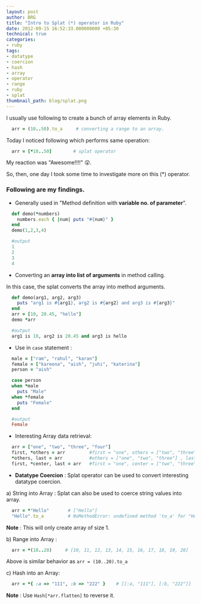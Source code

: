 ```yaml
---
layout: post
author: BRG
title: "Intro to Splat (*) operator in Ruby"
date: 2012-09-15 16:52:33.000000000 +05:30
technical: true
categories:
- ruby
tags:
- datatype
- coercion
- hash
- array
- operator
- range
- ruby
- splat
thumbnail_path: blog/splat.png
---
```


I usually use following to create a bunch of array elements in Ruby.

```ruby
  arr = (10..50).to_a     # converting a range to an array.
```

Today I noticed following which performs same operation:

```ruby
  arr = [*10..50]        # splat operator
```

My reaction was "Awesome!!!!" :astonished:.

So, then, one day I took some time to investigate more on this (*) operator.

### Following are my findings.

- Generally used in "Method definition with **variable no. of parameter**".

```ruby
  def demo(*numbers)
    numbers.each { |num| puts "#{num}" }
  end
  demo(1,2,3,4)

  #output
  1
  2
  3
  4
```

- Converting an **array into list of arguments** in method calling.

In this case, the splat converts the array into method arguments.

```ruby
  def demo(arg1, arg2, arg3)
    puts "arg1 is #{arg1}, arg2 is #{arg2} and arg3 is #{arg3}"
  end
  arr = [10, 20.45, "hello"]
  demo *arr

  #output
  arg1 is 10, arg2 is 20.45 and arg3 is hello
```

- Use in `case` statement :

```ruby
  male = ["ram", "rahul", "karan"]
  female = ["kareena", "aish", "juhi", "katerina"]
  person = "aish"

  case person
  when *male
    puts "Male"
  when *female
    puts "Female"
  end

  #output
  Female
```

- Interesting Array data retrieval:

```ruby
  arr = ["one", "two", "three", "four"]
  first, *others = arr         #first = "one", others = ["two", "three", "four"]
  *others, last = arr          #others = ["one", "two", "three"] , last = "four"
  first, *center, last = arr   #first = "one", center = ["two", "three"], last = "four"
```

- **Datatype Coercion** : Splat operator can be used to convert interesting datatype coercion.

a) String into Array : Splat can also be used to coerce string values into array.
```ruby
  arr = *"Hello"       # ["Hello"]
  "Hello".to_a         # NoMethodError: undefined method 'to_a' for "Hello":String
```
**Note** : This will only create array of size 1.

b) Range into Array :
```ruby
  arr = *(10..20)     # [10, 11, 12, 13, 14, 15, 16, 17, 18, 19, 20]
```
Above is similar behavior as `arr = (10..20).to_a`

c) Hash into an Array:
```ruby
  arr = *{ :a => "111", :b => "222" }    # [[:a, "111"], [:b, "222"]]
```
**Note** : Use `Hash[*arr.flatten]` to reverse it.
